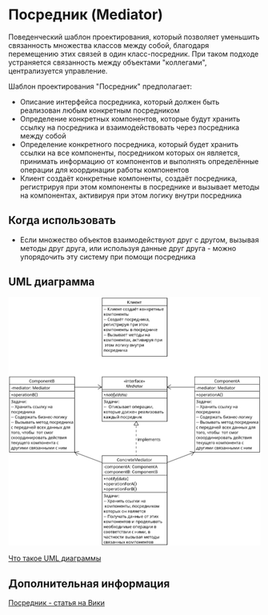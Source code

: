 # Посредник (Mediator)

Поведенческий шаблон проектирования, который позволяет уменьшить связанность
множества классов между собой, благодаря перемещению этих
связей в один класс-посредник. При таком подходе устраняется связанность между
объектами "коллегами", централизуется управление.

Шаблон проектирования "Посредник" предполагает:

- Описание интерфейса посредника, который должен быть реализован любым
  конкретным посредником
- Определение конкретных компонентов, которые будут хранить ссылку на посредника
  и взаимодействовать через посредника между собой
- Определение конкретного посредника, который будет хранить ссылки на все
  компоненты, посредником которых он является, принимать информацию от компонентов
  и выполнять определённые операции для координации работы компонентов
- Клиент создаёт конкретные компоненты, создаёт посредника, регистрируя
  при этом компоненты в посреднике и вызывает методы на компонентах, активируя при
  этом логику внутри посредника

## Когда использовать

- Если множество объектов взаимодействуют друг с другом, вызывая
  методы друг друга, или используя данные друг друга - можно упорядочить эту
  систему при помощи посредника

## UML диаграмма

![UML диаграмма посредника](https://github.com/evgenylyozin/patterns/blob/0f7224420ce1c6c121df427e97af1842cd9e0b09/docs/oop-patterns/uml-diagrams/mediator.png)

[Что такое UML диаграммы](https://github.com/evgenylyozin/patterns/blob/6bd4dee6b7186d8703f4f3d8f852e72d185ae545/docs/diagram.md)

## Дополнительная информация

[Посредник - статья на Вики](<https://ru.wikipedia.org/wiki/%D0%9F%D0%BE%D1%81%D1%80%D0%B5%D0%B4%D0%BD%D0%B8%D0%BA_(%D1%88%D0%B0%D0%B1%D0%BB%D0%BE%D0%BD_%D0%BF%D1%80%D0%BE%D0%B5%D0%BA%D1%82%D0%B8%D1%80%D0%BE%D0%B2%D0%B0%D0%BD%D0%B8%D1%8F)>)
